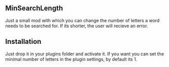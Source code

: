 MinSearchLength
---------------

Just a small mod with which you can change the number of letters a word needs to be searched for.
If its shorter, the user will recieve an error.

Installation
------------

Just drop it in your plugins folder and activate it. If you want you can set the minimal number 
of letters in the plugin settings, by default its 1.
